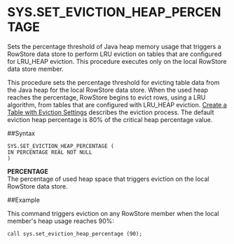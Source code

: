 # SYS.SET_EVICTION_HEAP_PERCENTAGE


Sets the percentage threshold of Java heap memory usage that triggers a RowStore data store to perform LRU eviction on tables that are configured for LRU\_HEAP eviction. This procedure executes only on the local RowStore data store member.

This procedure sets the percentage threshold for evicting table data from the Java heap for the local RowStore data store. When the used heap reaches the percentage, RowStore begins to evict rows, using a LRU algorithm, from tables that are configured with LRU\_HEAP eviction. <a href="../../overflow/configuring_data_eviction.html#configuring_data_eviction" class="xref" title="Use eviction settings to keep your table within a specified limit, either by removing evicted data completely or by creating an overflow table that persists the evicted data to a disk store.">Create a Table with Eviction Settings</a> describes the eviction process. The default eviction heap percentage is 80% of the critical heap percentage value.

##Syntax

``` pre
SYS.SET_EVICTION_HEAP_PERCENTAGE (
IN PERCENTAGE REAL NOT NULL
)
```

**PERCENTAGE**   
The percentage of used heap space that triggers eviction on the local RowStore data store.

##Example

This command triggers eviction on any RowStore member when the local member's heap usage reaches 90%:

``` pre
call sys.set_eviction_heap_percentage (90);
```


